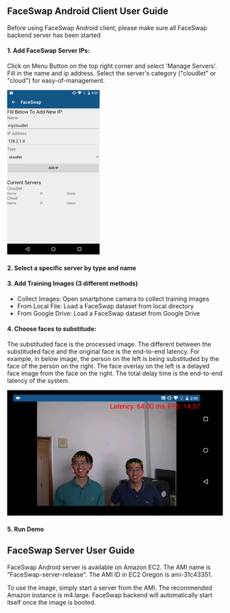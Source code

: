 ## FaceSwap Android Client User Guide

Before using FaceSwap Android client, please make sure all FaceSwap backend server has been started

#### 1. Add FaceSwap Server IPs:
Click on Menu Button on the top right corner and select 'Manage Servers'. 
Fill in the name and ip address. Select the server's category ("cloudlet" or "cloud") for easy-of-management.

![manage-server](img/manage-server-small.png)       

#### 2. Select a specific server by type and name

#### 3. Add Training Images (3 different methods)
* Collect Images: Open smartphone camera to collect training images
* From Local File: Load a FaceSwap dataset from local directory
* From Google Drive: Load a FaceSwap dataset from Google Drive


#### 4. Choose faces to substitude:
The substituded face is the processed image. The different between the substituded face and the original face is the end-to-end latency.
For example, in below image, the person on the left is being substituded by the face of the person on the right. 
The face overlay on the left is a delayed face image from the face on the right. 
The total delay time is the end-to-end latency of the system.

![substitude](img/substitude.png)       

#### 5. Run Demo

## FaceSwap Server User Guide

FaceSwap Android server is available on Amazon EC2. The AMI name is "FaceSwap-server-release". The AMI ID in EC2 Oregon is ami-31c43351.

To use the image, simply start a server from the AMI. The recommended Amazon instance is m4.large. FaceSwap backend will automatically start itself once the image is booted. 
